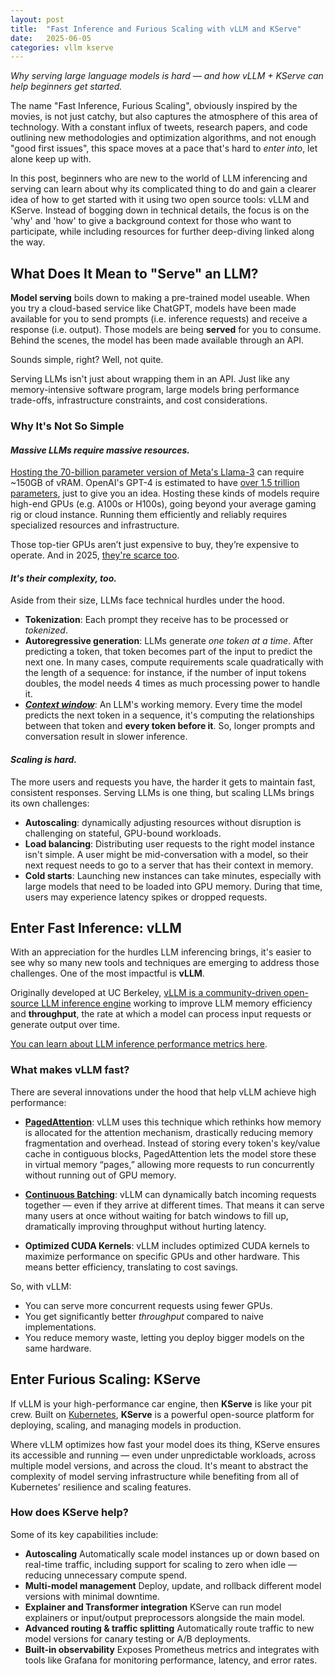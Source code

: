 ```yaml
---
layout: post
title:  "Fast Inference and Furious Scaling with vLLM and KServe"
date:   2025-06-05
categories: vllm kserve
---
```


_Why serving large language models is hard — and how vLLM + KServe can help beginners get started._

The name "Fast Inference, Furious Scaling", obviously inspired by the movies, is not just catchy, but also captures the atmosphere of this area of technology. With a constant influx of tweets, research papers, and code outlining new methodologies and optimization algorithms, and not enough "good first issues", this space moves at a pace that's hard to *enter into*, let alone keep up with.

In this post, beginners who are new to the world of LLM inferencing and serving can learn about why its complicated thing to do and gain a clearer idea of how to get started with it using two open source tools: vLLM and KServe. Instead of bogging down in technical details, the focus is on the 'why' and 'how' to give a background context for those who want to participate, while including resources for further deep-diving linked along the way.

## What Does It Mean to "Serve" an LLM?

**Model serving** boils down to making a pre-trained model useable. When you try a cloud-based service like ChatGPT, models have been made available for you to send prompts (i.e. inference requests) and receive a response (i.e. output). Those models are being **served** for you to consume. Behind the scenes, the model has been made available through an API.

Sounds simple, right? Well, not quite.

Serving LLMs isn't just about wrapping them in an API. Just like any memory-intensive software program, large models bring performance trade-offs, infrastructure constraints, and cost considerations.

### Why It's Not So Simple

#### _Massive LLMs require massive resources._

[Hosting the 70-billion parameter version of Meta's Llama-3](https://abhinand05.medium.com/self-hosting-llama-3-1-70b-or-any-70b-llm-affordably-2bd323d72f8d) can require ~150GB of vRAM. OpenAI's GPT-4 is estimated to have [over 1.5 trillion parameters](https://the-decoder.com/gpt-4-architecture-datasets-costs-and-more-leaked/), just to give you an idea. Hosting these kinds of models require high-end GPUs (e.g. A100s or H100s), going beyond your average gaming rig or cloud instance. Running them efficiently and reliably requires specialized resources and infrastructure.

Those top-tier GPUs aren’t just expensive to buy, they’re expensive to operate. And in 2025, [they're scarce too](https://www.independent.co.uk/news/business/business-reporter/ai-gpu-data-centres-cooling-infrastructures-b2744764.html).

#### _It's their complexity, too._

Aside from their size, LLMs face technical hurdles under the hood.

- **Tokenization**: Each prompt they receive has to be processed or *tokenized*.
- **Autoregressive generation**:  LLMs generate *one token at a time*. After predicting a token, that token becomes part of the input to predict the next one. In many cases, compute requirements scale quadratically with the length of a sequence: for instance, if the number of input tokens doubles, the model needs 4 times as much processing power to handle it.
- **[_Context window_](https://www.ibm.com/think/topics/context-window)**: An LLM's working memory. Every time the model predicts the next token in a sequence, it's computing the relationships between that token and **every token before it**. So, longer prompts and conversation result in slower inference.

#### _Scaling is hard._

The more users and requests you have, the harder it gets to maintain fast, consistent responses. Serving LLMs is one thing, but scaling LLMs brings its own challenges:

- **Autoscaling**: dynamically adjusting resources without disruption is challenging on stateful, GPU-bound workloads.
- **Load balancing**: Distributing user requests to the right model instance isn't simple. A user might be mid-conversation with a model, so their next request needs to go to a server that has their context in memory.
- **Cold starts**: Launching new instances can take minutes, especially with large models that need to be loaded into GPU memory. During that time, users may experience latency spikes or dropped requests.

## Enter **Fast Inference**: vLLM

With an appreciation for the hurdles LLM inferencing brings, it's easier to see why so many new tools and techniques are emerging to address those challenges. One of the most impactful is **vLLM**.

Originally developed at UC Berkeley, [vLLM is a community-driven open-source LLM inference engine](https://github.com/vllm-project/vllm) working to improve LLM memory efficiency and **throughput**, the rate at which a model can process input requests or generate output over time.

[You can learn about LLM inference performance metrics here](https://symbl.ai/developers/blog/a-guide-to-llm-inference-performance-monitoring/).

### What makes vLLM fast?

There are several innovations under the hood that help vLLM achieve high performance:

- **[PagedAttention](https://arxiv.org/abs/2309.06180)**: vLLM uses this technique which rethinks how memory is allocated for the attention mechanism, drastically reducing memory fragmentation and overhead. Instead of storing every token's key/value cache in contiguous blocks, PagedAttention lets the model store these in virtual memory “pages,” allowing more requests to run concurrently without running out of GPU memory.

- **[Continuous Batching](https://insujang.github.io/2024-01-07/llm-inference-continuous-batching-and-pagedattention/)**: vLLM can dynamically batch incoming requests together — even if they arrive at different times. That means it can serve many users at once without waiting for batch windows to fill up, dramatically improving throughput without hurting latency.

- **Optimized CUDA Kernels**: vLLM includes optimized CUDA kernels to maximize performance on specific GPUs and other hardware. This means better efficiency, translating to cost savings.

So, with vLLM:

- You can serve more concurrent requests using fewer GPUs.
- You get significantly better _throughput_ compared to naive implementations.
- You reduce memory waste, letting you deploy bigger models on the same hardware.

## Enter **Furious Scaling**: KServe

If vLLM is your high-performance car engine, then **KServe** is like your pit crew. Built on [Kubernetes](https://kubernetes.io/), **KServe** is a powerful open-source platform for deploying, scaling, and managing models in production.

Where vLLM optimizes how fast your model does its thing, KServe ensures its accessible and running — even under unpredictable workloads, across multiple model versions, and across the cloud.  It's meant to abstract the complexity of model serving infrastructure while benefiting from all of Kubernetes’ resilience and scaling features.

### How does KServe help?

Some of its key capabilities include:

- **Autoscaling**
    Automatically scale model instances up or down based on real-time traffic, including support for scaling to zero when idle — reducing unnecessary compute spend.
- **Multi-model management**
    Deploy, update, and rollback different model versions with minimal downtime.
- **Explainer and Transformer integration**
    KServe can run model explainers or input/output preprocessors alongside the main model.
- **Advanced routing & traffic splitting**
    Automatically route traffic to new model versions for canary testing or A/B deployments.
- **Built-in observability**
    Exposes Prometheus metrics and integrates with tools like Grafana for monitoring performance, latency, and error rates.
